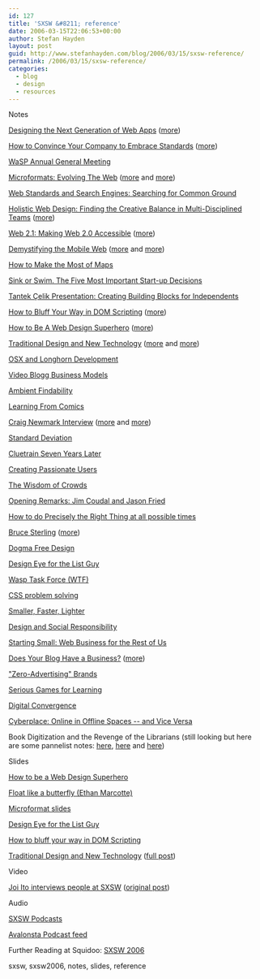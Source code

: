 ```yaml
---
id: 127
title: 'SXSW &#8211; reference'
date: 2006-03-15T22:06:53+00:00
author: Stefan Hayden
layout: post
guid: http://www.stefanhayden.com/blog/2006/03/15/sxsw-reference/
permalink: /2006/03/15/sxsw-reference/
categories:
  - blog
  - design
  - resources
---
```

Notes

<a id="link_10" title="Read “Notes: Designing the Next Generation of Web Apps”…" href="http://muffinresearch.co.uk/archives/2006/03/15/notes-designing-the-next-generation-of-web-apps/">Designing the Next Generation of Web Apps</a> (<a title="http://www.designrabbit.com/?p=42" href="http://www.designrabbit.com/?p=42">more</a>)

<a id="link_11" title="Read “Notes: How to Convince Your Company to Embrace Standards”…" href="http://muffinresearch.co.uk/archives/2006/03/15/notes-how-to-convince-your-company-to-embrace-standards/">How to Convince Your Company to Embrace Standards</a> (<a title="http://www.designrabbit.com/?p=41" href="http://www.designrabbit.com/?p=41">more</a>)

<a id="link_12" title="Read “Notes: WaSP Annual General Meeting”…" href="http://muffinresearch.co.uk/archives/2006/03/15/notes-wasp-annual-general-meeting/">WaSP Annual General Meeting</a>

<a id="link_13" title="Read “Notes: Microformats: Evolving The Web”…" href="http://muffinresearch.co.uk/archives/2006/03/14/notes-microformats-evolving-the-web/">Microformats: Evolving The Web</a> (<a title="http://microformats.org/blog/2006/03/13/microformats-at-sxsw/" href="http://microformats.org/blog/2006/03/13/microformats-at-sxsw/">more</a> and <a title="http://www.designrabbit.com/?p=37" href="http://www.designrabbit.com/?p=37">more</a>)

<a id="link_14" title="Read “Notes: Web Standards and Search Engines: Searching for Common Ground”…" href="http://muffinresearch.co.uk/archives/2006/03/14/notes-web-standards-and-search-engines-searching-for-common-ground/">Web Standards and Search Engines: Searching for Common Ground</a>

<a id="link_15" title="Read “Notes: Holistic Web Design: Finding the Creative Balance in Multi-Disciplined Teams”…" href="http://muffinresearch.co.uk/archives/2006/03/13/notes-holistic-web-design-finding-the-creative-balance-in-multi-disciplined-teams/">Holistic Web Design: Finding the Creative Balance in Multi-Disciplined Teams</a> (<a title="http://www.designrabbit.com/?p=35" href="http://www.designrabbit.com/?p=35">more</a>)

<a id="link_16" title="Read “Notes: Web 2.1: Making Web 2.0 Accessible”…" href="http://muffinresearch.co.uk/archives/2006/03/13/notes-web-21-making-web-20-accessible/">Web 2.1: Making Web 2.0 Accessible</a> (<a title="http://www.designrabbit.com/?p=34" href="http://www.designrabbit.com/?p=34">more</a>)

<a id="link_17" title="Read “Notes: Demystifying the Mobile Web”…" href="http://muffinresearch.co.uk/archives/2006/03/13/notes-demystifying-the-mobile-web/">Demystifying the Mobile Web</a> (<a title="http://www.designrabbit.com/?p=33" href="http://www.designrabbit.com/?p=33">more</a> and <a title="http://www.auscillate.com/post/92" href="http://www.auscillate.com/post/92">more</a>)

<a id="link_18" title="Read “Notes: How to Make the Most of Maps”…" href="http://muffinresearch.co.uk/archives/2006/03/13/notes-how-to-make-the-most-of-maps/">How to Make the Most of Maps</a>

<a id="link_19" title="Read “Notes: Sink or Swim. The Five Most Important Start-up Decisions”…" href="http://muffinresearch.co.uk/archives/2006/03/13/notes-sink-or-swim-the-five-most-important-start-up-decisions/">Sink or Swim. The Five Most Important Start-up Decisions</a>

<a id="link_20" title="Read “Notes: Tantek Çelik Presentation: Creating Building Blocks for Independents”…" href="http://muffinresearch.co.uk/archives/2006/03/13/tantek-celik-presentation-creating-building-blocks-for-independents/">Tantek Çelik Presentation: Creating Building Blocks for Independents</a>

<a id="link_21" title="Read “Notes: How to Bluff Your Way in DOM Scripting”…" href="http://muffinresearch.co.uk/archives/2006/03/12/notes-how-to-bluff-your-way-in-dom-scripting/">How to Bluff Your Way in DOM Scripting</a> (<a title="http://www.designrabbit.com/?p=28" href="http://www.designrabbit.com/?p=28">more</a>)

<a id="link_22" title="Read “Notes: How to Be A Web Design Superhero”…" href="http://muffinresearch.co.uk/archives/2006/03/11/notes-how-to-be-a-web-design-superhero/">How to Be A Web Design Superhero</a> (<a title="http://www.designrabbit.com/?p=27" href="http://www.designrabbit.com/?p=27">more</a>)

<a id="link_23" title="Read “Notes: Traditional Design and New Technology”…" href="http://muffinresearch.co.uk/archives/2006/03/11/notes-traditional-design-and-new-technology/">Traditional Design and New Technology</a> (<a href="http://www.lukew.com/ff/entry.asp?295">more</a> and <a title="http://www.designrabbit.com/?p=24" href="http://www.designrabbit.com/?p=24">more</a>)

<a href="http://www.lukew.com/ff/entry.asp?306">OSX and Longhorn Development</a>

<a href="http://www.lukew.com/ff/entry.asp?305">Video Blogg Business Models</a>

<a href="http://www.lukew.com/ff/entry.asp?304">Ambient Findability</a>

<a href="http://www.lukew.com/ff/entry.asp?303">Learning From Comics</a>

<a href="http://www.lukew.com/ff/entry.asp?302">Craig Newmark Interview</a> (<a title="http://www.designrabbit.com/?p=38" href="http://www.designrabbit.com/?p=38">more</a> and <a title="http://www.auscillate.com/post/95" href="http://www.auscillate.com/post/95">more</a>)

<a href="http://www.lukew.com/ff/entry.asp?301">Standard Deviation</a>

<a href="http://www.lukew.com/ff/entry.asp?300">Cluetrain Seven Years Later</a>

<a href="http://www.lukew.com/ff/entry.asp?298">Creating Passionate Users</a>

<a href="http://www.lukew.com/ff/entry.asp?297">The Wisdom of Crowds</a>

<a href="http://www.lukew.com/ff/entry.asp?296">Opening Remarks: Jim Coudal and Jason Fried</a>

<a href="http://www.lukew.com/ff/entry.asp?294">How to do Precisely the Right Thing at all possible times</a>

<a title="http://www.designrabbit.com/?p=44" href="http://www.designrabbit.com/?p=44">Bruce Sterling</a> (<a title="http://www.auscillate.com/post/97" href="http://www.auscillate.com/post/97">more</a>)

<a title="http://www.designrabbit.com/?p=43" href="http://www.designrabbit.com/?p=43">Dogma Free Design </a>

<a title="http://www.designrabbit.com/?p=40" href="http://www.designrabbit.com/?p=40">Design Eye for the List Guy</a>

<a title="http://www.designrabbit.com/?p=39" href="http://www.designrabbit.com/?p=39">Wasp Task Force (WTF)</a>

<a title="http://www.designrabbit.com/?p=36" href="http://www.designrabbit.com/?p=36">CSS problem solving</a>

<a title="http://www.designrabbit.com/?p=32" href="http://www.designrabbit.com/?p=32">Smaller, Faster, Lighter</a>

<a title="http://www.designrabbit.com/?p=30" href="http://www.designrabbit.com/?p=30">Design and Social Responsibility</a>

<a title="http://www.designrabbit.com/?p=29" href="http://www.designrabbit.com/?p=29">Starting Small: Web Business for the Rest of Us </a>

<a title="Link outside of this blog" class="blines3" target="_blank" href="http://www.auscillate.com/post/94">Does Your Blog Have a Business?</a> (<a title="http://www.randsinrepose.com/archives/2006/03/13/sxsw_the_experiment.html" href="http://www.randsinrepose.com/archives/2006/03/13/sxsw_the_experiment.html">more</a>)

<a title="http://www.auscillate.com/post/96" href="http://www.auscillate.com/post/96">"Zero-Advertising" Brands</a>

<a title="http://www.auscillate.com/post/93" href="http://www.auscillate.com/post/93">Serious Games for Learning</a>

<a title="http://www.auscillate.com/post/90" href="http://www.auscillate.com/post/90">Digital Convergence</a>

<a title="http://www.auscillate.com/post/91" href="http://www.auscillate.com/post/91"> Cyberplace: Online in Offline Spaces -- and Vice Versa</a>

Book Digitization and the Revenge of the Librarians (still looking but here are some pannelist notes: <a title="http://roguelibrarian.com/diary/303" href="http://roguelibrarian.com/diary/303">here</a>, <a title="http://librarianavengers.org/?p=92" href="http://librarianavengers.org/?p=92">here</a> and <a title="http://praxis101.com/blog/archives/000079.html" href="http://praxis101.com/blog/archives/000079.html">here</a>)

Slides

<a title="http://www.andybudd.com/archives/2006/03/superhero_presentation_notes/index.php" href="http://www.andybudd.com/archives/2006/03/superhero_presentation_notes/index.php">How to be a Web Design Superhero</a>

<a title="http://sidesh0w.com/weblog/2006/03/14/sxsw_presentation_online/" href="http://sidesh0w.com/weblog/2006/03/14/sxsw_presentation_online/">Float like a butterfly (Ethan Marcotte)</a>

<a href="http://tantek.com/presentations/2006/03/microformats-sxsw/">Microformat slides</a>

<a title="http://designeye.org/listguy/" href="http://designeye.org/listguy/">Design Eye for the List Guy</a>

<a title="http://domscripting.com/presentations/sxsw2006/slides/" href="http://domscripting.com/presentations/sxsw2006/slides/"> How to bluff your way in DOM Scripting</a>

<a title="http://www.subtraction.com/pics/0603/060321/traditional_design_new_tech_2-0.pdf" href="http://www.subtraction.com/pics/0603/060321/traditional_design_new_tech_2-0.pdf">Traditional Design and New Technology</a> (<a title="http://www.subtraction.com/archives/2006/0321_the_deck_tha.php" href="http://www.subtraction.com/archives/2006/0321_the_deck_tha.php">full post</a>)

Video

<a title="video" href="http://www.youtube.com/watch?v=cZNMSJo_4r4">Joi Ito interviews people at SXSW</a> (<a title="Joi Ito's blog" href="http://joi.ito.com/archives/2006/03/14/video_from_sxsw_up.html">original post</a>)

Audio

<a title="http://2006.sxsw.com/coverage/podcasts/" href="http://2006.sxsw.com/coverage/podcasts/">SXSW Podcasts</a>

<a title="http://avalonstar.com/index.php?feed=rss2&category_name=podcasting" href="http://avalonstar.com/index.php?feed=rss2&category_name=podcasting">Avalonsta Podcast feed</a>

Further Reading at Squidoo: <a title="http://www.squidoo.com/search/results/sxsw%202006" href="http://www.squidoo.com/search/results/sxsw%202006">SXSW 2006</a>

<tags>sxsw, sxsw2006, notes, slides, reference</tags>